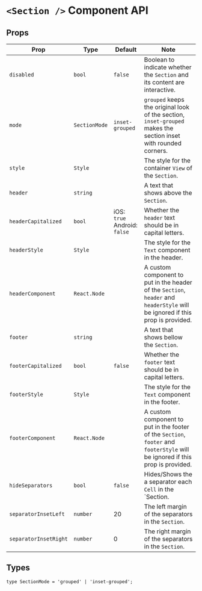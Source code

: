 # `<Section />` Component API

## Props

| Prop                  | Type          | Default                           | Note                                                                                                                           |
|-----------------------|---------------|-----------------------------------|--------------------------------------------------------------------------------------------------------------------------------|
| `disabled`            | `bool`        | `false`                           | Boolean to indicate whether the `Section` and its content are interactive.                                                     |
| `mode`                | `SectionMode` | `inset-grouped`                   | `grouped` keeps the original look of the section, `inset-grouped` makes the section inset with rounded corners.                |
| `style`               | `Style`       |                                   | The style for the container `View` of the `Section`.                                                                           |
| `header`              | `string`      |                                   | A text that shows above the `Section`.                                                                                         |
| `headerCapitalized`   | `bool`        | iOS: `true` <br/>Android: `false` | Whether the `header` text should be in capital letters.                                                                        |
| `headerStyle`         | `Style`       |                                   | The style for the `Text` component in the header.                                                                              |
| `headerComponent`     | `React.Node`  |                                   | A custom component to put in the header of the `Section`, `header` and `headerStyle` will be ignored if this prop is provided. |
| `footer`              | `string`      |                                   | A text that shows bellow the `Section`.                                                                                        |
| `footerCapitalized`   | `bool`        | `false`                           | Whether the `footer` text should be in capital letters.                                                                        |
| `footerStyle`         | `Style`       |                                   | The style for the `Text` component in the footer.                                                                              |
| `footerComponent`     | `React.Node`  |                                   | A custom component to put in the footer of the `Section`, `footer` and `footerStyle` will be ignored if this prop is provided. |
| `hideSeparators`      | `bool`        | `false`                           | Hides/Shows the a separator each `Cell` in the `Section.                                                                       |
| `separatorInsetLeft`  | `number`      | 20                                | The left margin of the separators in the `Section`.                                                                            |
| `separatorInsetRight` | `number`      | 0                                 | The right margin of the separators in the `Section`.                                                                           |

## Types

```
type SectionMode = 'grouped' | 'inset-grouped';
